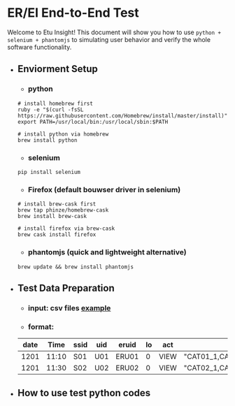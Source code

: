 # ER/EI End-to-End Test

Welcome to Etu Insight! This document will show you how to use `python + selenium + phantomjs` to simulating user behavior and verify the whole software functionality.

- ## Enviorment Setup
	- ### python
	```
	# install homebrew first
	ruby -e "$(curl -fsSL https://raw.githubusercontent.com/Homebrew/install/master/install)"
	export PATH=/usr/local/bin:/usr/local/sbin:$PATH

	# install python via homebrew
	brew install python
	```

	- ### selenium
	```
	pip install selenium
	```

	- ### Firefox (default bouwser driver in selenium)
	```
	# install brew-cask first
	brew tap phinze/homebrew-cask
	brew install brew-cask

	# install firefox via brew-cask
	brew cask install firefox
	```

	- ### phantomjs (quick and lightweight alternative)
	```
	brew update && brew install phantomjs
	```

- ## Test Data Preparation
	- ### input: csv files [example](https://github.com/suensummit/erjsTesting/blob/gh-pages/web_test_funnel.csv)

	- ### format: 

	| date | Time | ssid | uid | eruid | lo | act | cat | pid | pcat | paypid | qty | unit_price | oid | amt | ERCAMP | ERAD |
	|---|---|---|---|---|---|---|---|---|---|---|---|---|---|---|---|---|
	| 1201 | 11:10 | S01 | U01 | ERU01 | 0 | VIEW | "CAT01_1,CAT01_2,CAT01_3,CAT01_4,CAT01_5" | PID01 |  |  |  |  |  |  | CAMP1 | AD1.1 |
	| 1201 | 11:30 | S02 | U02 | ERU02 | 0 | VIEW | "CAT02_1,CAT02_2,CAT02_3,CAT02_4,CAT02_5" | PID02 |  |  |  |  |  |  | CAMP2 | AD2.1 |

- ## How to use test python codes
